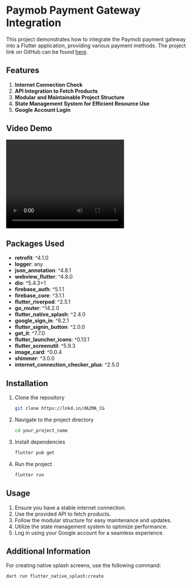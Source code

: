 # Paymob Payment Gateway Integration

This project demonstrates how to integrate the Paymob payment gateway into a Flutter application, providing various payment methods. The project link on GitHub can be found [here](https://lnkd.in/dA2MA_CG).

## Features

1. **Internet Connection Check**
2. **API Integration to Fetch Products**
3. **Modular and Maintainable Project Structure**
4. **State Management System for Efficient Resource Use**
5. **Google Account Login**

## Video Demo

<video width="320" height="240" controls>
  <source src="vedio/vi.mp4" type="video/mp4">
  Your browser does not support the video tag.
</video>


## Packages Used

- **retrofit**: ^4.1.0
- **logger**: any
- **json_annotation**: ^4.8.1
- **webview_flutter**: ^4.8.0
- **dio**: ^5.4.3+1
- **firebase_auth**: ^5.1.1
- **firebase_core**: ^3.1.1
- **flutter_riverpod**: ^2.5.1
- **go_router**: ^14.2.0
- **flutter_native_splash**: ^2.4.0
- **google_sign_in**: ^6.2.1
- **flutter_signin_button**: ^2.0.0
- **get_it**: ^7.7.0
- **flutter_launcher_icons**: ^0.13.1
- **flutter_screenutil**: ^5.9.3
- **image_card**: ^0.0.4
- **shimmer**: ^3.0.0
- **internet_connection_checker_plus**: ^2.5.0

## Installation

1. Clone the repository
    ```sh
    git clone https://lnkd.in/dA2MA_CG
    ```
2. Navigate to the project directory
    ```sh
    cd your_project_name
    ```
3. Install dependencies
    ```sh
    flutter pub get
    ```
4. Run the project
    ```sh
    flutter run
    ```

## Usage

1. Ensure you have a stable internet connection.
2. Use the provided API to fetch products.
3. Follow the modular structure for easy maintenance and updates.
4. Utilize the state management system to optimize performance.
5. Log in using your Google account for a seamless experience.

## Additional Information

For creating native splash screens, use the following command:
```sh
dart run flutter_native_splash:create
